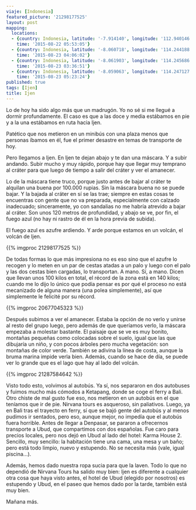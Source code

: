 ```yaml
---
viaje: [Indonesia]
featured_picture: '21298177525'
layout: post
mapping:
  locations:
  - {country: Indonesia, latitude: '-7.914140', longitude: '112.940146', place: Tosari,
    time: '2015-08-22 05:53:05'}
  - {country: Indonesia, latitude: '-8.060718', longitude: '114.244188', place: Banyuwangi,
    time: '2015-08-23 04:06:02'}
  - {country: Indonesia, latitude: '-8.061903', longitude: '114.245686', place: Banyuwangi,
    time: '2015-08-23 03:36:51'}
  - {country: Indonesia, latitude: '-8.059063', longitude: '114.247127', place: Banyuwangi,
    time: '2015-08-23 05:23:24'}
published: true
tags: [Ijen]
title: Ijen
---
```


Lo de hoy ha sido algo más que un madrugón. Yo no sé si me llegué a dormir profundamente. El caso es que a las doce y media estábamos en pie y a la una estábamos en ruta hacia Ijen.

Patético que nos metieron en un minibús con una plaza menos que personas íbamos en él, fue el primer desastre en temas de transporte de hoy.

Pero llegamos a Ijen. En Ijen te dejan abajo y te dan una máscara. Y a subir andando. Subir mucho y muy rápido, porque hay que llegar muy temprano al cráter para que luego de tiempo a salir del cráter y ver el amanecer.

Lo de la máscara tiene truco, porque justo antes de bajar al cráter te alquilan una buena por 100.000 rupias. Sin la máscara buena no se puede bajar. Y la bajada al cráter en sí se las trae; siempre en estas cosas te encuentras con gente que no va preparada, especialmente con calzado inadecuado; sinceramente, yo con sandalias no me habría atrevido a bajar al cráter. Son unos 120 metros de profundidad, y abajo se ve, por fin, el fuego azul (no hay ni rastro de él en la hora previa de subida).

El fuego azul es azufre ardiendo. Y arde porque estamos en un volcán, el volcán de Ijen.

{{% imgproc 21298177525 %}}

De todas formas lo que más impresiona no es eso sino que el azufre lo recogen y lo meten en un par de cestas atadas a un palo y luego con el palo y las dos cestas bien cargadas, lo transportan. A mano. Sí, a mano. Dicen que llevan unos 100 kilos en total, el récord de la zona está en 140 kilos; cuando me lo dijo lo único que podía pensar es por qué el proceso no está mecanizado de alguna manera (una polea simplemente), así que simplemente le felicité por su récord.

{{% imgproc 20677045323 %}}

Después subimos a ver el amanecer. Estaba la opción de no verlo y unirse al resto del grupo luego, pero además de que queríamos verlo, la máscara empezaba a molestar bastante. El paisaje que se ve es muy bonito, montañas pequeñas como colocadas sobre el suelo, igual que las que dibujaría un niño, y con pocos árboles pero mucha vegetación: son montañas de color verde. También se adivina la línea de costa, aunque la bruma marina impide verla bien. Además, cuando se hace de día, se puede ver lo grande que es el lago que hay al lado del volcán.

{{% imgproc 21287584642 %}}

Visto todo esto, volvimos al autobús. Ya sí, nos separaron en dos autobuses y fuimos mucho más cómodos a Ketapang, donde se coge el ferry a Bali. Otro chiste de mal gusto fue eso, nos metieron en un autobús en el que teníamos que ir de pie. Nirvana tours es asqueroso, sin paliativos. Luego, ya en Bali tras el trayecto en ferry, sí que se bajó gente del autobús y al menos pudimos ir sentados, pero eso, aunque mejor, no impedía que el autobús fuera horrible. Antes de llegar a Denpasar, se pararon a ofrecernos transporte a Ubud, que compartimos con dos españolas. Fue caro para precios locales, pero nos dejó en Ubud al lado del hotel: Karma House 2. Sencillo, muy sencillo: la habitación tiene una cama, una mesa y un baño; pero está todo limpio, nuevo y estupendo. No se necesita más (vale, igual piscina...).

Además, hemos dado nuestra ropa sucia para que la laven. Todo lo que no dependió de Nirvana Tours ha salido muy bien: Ijen es diferente a cualquier otra cosa que haya visto antes, el hotel de Ubud (elegido por nosotros) es estupendo y Ubud, en el paseo que hemos dado por la tarde, también está muy bien.

Mañana más.
